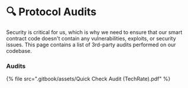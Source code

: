 # 🔍 Protocol Audits

Security is critical for us, which is why we need to ensure that our smart contract code doesn't contain any vulnerabilities, exploits, or security issues.
This page contains a list of 3rd-party audits performed on our codebase.

### Audits

{% file src=".gitbook/assets/Quick Check Audit (TechRate).pdf" %}

